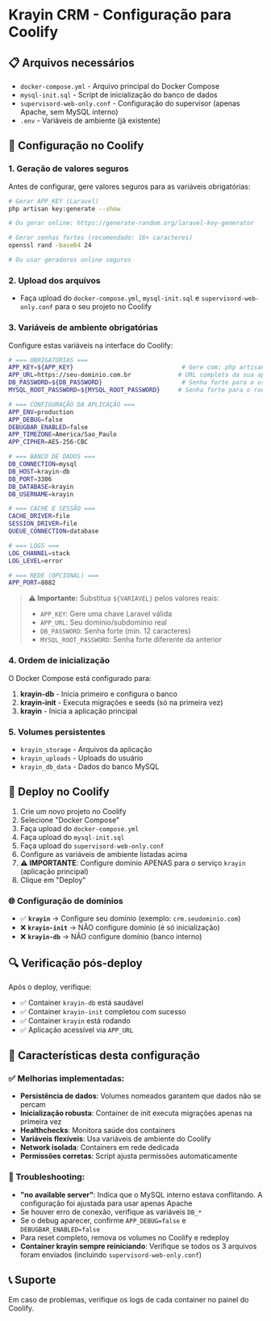 # Krayin CRM - Configuração para Coolify

## 📋 Arquivos necessários

- `docker-compose.yml` - Arquivo principal do Docker Compose
- `mysql-init.sql` - Script de inicialização do banco de dados
- `supervisord-web-only.conf` - Configuração do supervisor (apenas Apache, sem MySQL interno)
- `.env` - Variáveis de ambiente (já existente)

## 🔧 Configuração no Coolify

### 1. Geração de valores seguros
Antes de configurar, gere valores seguros para as variáveis obrigatórias:

```bash
# Gerar APP_KEY (Laravel)
php artisan key:generate --show

# Ou gerar online: https://generate-random.org/laravel-key-generator

# Gerar senhas fortes (recomendado: 16+ caracteres)
openssl rand -base64 24

# Ou usar geradores online seguros
```

### 2. Upload dos arquivos
- Faça upload do `docker-compose.yml`, `mysql-init.sql` e `supervisord-web-only.conf` para o seu projeto no Coolify

### 3. Variáveis de ambiente obrigatórias
Configure estas variáveis na interface do Coolify:

```bash
# === OBRIGATÓRIAS ===
APP_KEY=${APP_KEY}                              # Gere com: php artisan key:generate --show
APP_URL=https://seu-dominio.com.br             # URL completa da sua aplicação
DB_PASSWORD=${DB_PASSWORD}                      # Senha forte para o usuário krayin
MYSQL_ROOT_PASSWORD=${MYSQL_ROOT_PASSWORD}     # Senha forte para o root do MySQL

# === CONFIGURAÇÃO DA APLICAÇÃO ===
APP_ENV=production
APP_DEBUG=false
DEBUGBAR_ENABLED=false
APP_TIMEZONE=America/Sao_Paulo
APP_CIPHER=AES-256-CBC

# === BANCO DE DADOS ===
DB_CONNECTION=mysql
DB_HOST=krayin-db
DB_PORT=3306
DB_DATABASE=krayin
DB_USERNAME=krayin

# === CACHE E SESSÃO ===
CACHE_DRIVER=file
SESSION_DRIVER=file
QUEUE_CONNECTION=database

# === LOGS ===
LOG_CHANNEL=stack
LOG_LEVEL=error

# === REDE (OPCIONAL) ===
APP_PORT=8082
```

> **⚠️ Importante:** Substitua `${VARIAVEL}` pelos valores reais:
> - `APP_KEY`: Gere uma chave Laravel válida
> - `APP_URL`: Seu domínio/subdomínio real
> - `DB_PASSWORD`: Senha forte (min. 12 caracteres)
> - `MYSQL_ROOT_PASSWORD`: Senha forte diferente da anterior

### 4. Ordem de inicialização
O Docker Compose está configurado para:
1. **krayin-db** - Inicia primeiro e configura o banco
2. **krayin-init** - Executa migrações e seeds (só na primeira vez)
3. **krayin** - Inicia a aplicação principal

### 5. Volumes persistentes
- `krayin_storage` - Arquivos da aplicação
- `krayin_uploads` - Uploads do usuário
- `krayin_db_data` - Dados do banco MySQL

## 🚀 Deploy no Coolify

1. Crie um novo projeto no Coolify
2. Selecione "Docker Compose"
3. Faça upload do `docker-compose.yml`
4. Faça upload do `mysql-init.sql`
5. Faça upload do `supervisord-web-only.conf`
6. Configure as variáveis de ambiente listadas acima
7. **⚠️ IMPORTANTE**: Configure domínio APENAS para o serviço `krayin` (aplicação principal)
8. Clique em "Deploy"

### 🌐 Configuração de domínios
- ✅ **`krayin`** → Configure seu domínio (exemplo: `crm.seudominio.com`)
- ❌ **`krayin-init`** → NÃO configure domínio (é só inicialização)
- ❌ **`krayin-db`** → NÃO configure domínio (banco interno)

## 🔍 Verificação pós-deploy

Após o deploy, verifique:
- ✅ Container `krayin-db` está saudável
- ✅ Container `krayin-init` completou com sucesso
- ✅ Container `krayin` está rodando
- ✅ Aplicação acessível via `APP_URL`

## 📝 Características desta configuração

### ✅ Melhorias implementadas:
- **Persistência de dados**: Volumes nomeados garantem que dados não se percam
- **Inicialização robusta**: Container de init executa migrações apenas na primeira vez
- **Healthchecks**: Monitora saúde dos containers
- **Variáveis flexíveis**: Usa variáveis de ambiente do Coolify
- **Network isolada**: Containers em rede dedicada
- **Permissões corretas**: Script ajusta permissões automaticamente

### 🔧 Troubleshooting:
- **"no available server"**: Indica que o MySQL interno estava conflitando. A configuração foi ajustada para usar apenas Apache
- Se houver erro de conexão, verifique as variáveis `DB_*`
- Se o debug aparecer, confirme `APP_DEBUG=false` e `DEBUGBAR_ENABLED=false`
- Para reset completo, remova os volumes no Coolify e redeploy
- **Container krayin sempre reiniciando**: Verifique se todos os 3 arquivos foram enviados (incluindo `supervisord-web-only.conf`)

## 📞 Suporte
Em caso de problemas, verifique os logs de cada container no painel do Coolify.
